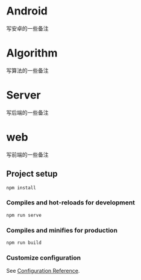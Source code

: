# Android

写安卓的一些备注



# Algorithm

写算法的一些备注



# Server

写后端的一些备注



# web

写前端的一些备注



## Project setup

```
npm install
```

### Compiles and hot-reloads for development

```
npm run serve
```

### Compiles and minifies for production

```
npm run build
```

### Customize configuration

See [Configuration Reference](https://cli.vuejs.org/config/).
